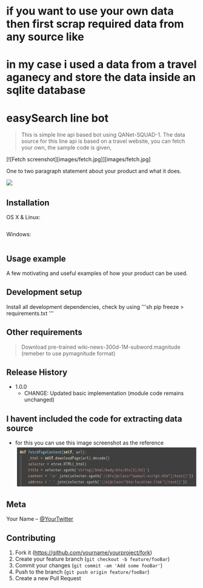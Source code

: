 # if you want to use your own data then first scrap required data from any source like 
# in my case i used a data from a travel aganecy and store the data inside an sqlite database 




# easySearch line bot
> This is simple line api based bot using QANet-SQUAD-1.
> The data source for this line api is based on a travel website, you can fetch your own, the sample code is given,

[![Fetch screenshot][images/fetch.jpg]][images/fetch.jpg]

One to two paragraph statement about your product and what it does.

![](header.png)

## Installation

OS X & Linux:

```sh

```

Windows:

```sh

```

## Usage example

A few motivating and useful examples of how your product can be used. 

## Development setup

Install all development dependencies, check by using 
'''sh
pip freeze > requirements.txt
'''
## Other requirements 
>  Download pre-trained wiki-news-300d-1M-subword.magnitude (remeber to use pymagnitude format) 
>  
## Release History

* 1.0.0
    * CHANGE: Updated basic implementation (module code remains unchanged)

## I havent included the code for extracting data source 
* for this you can use this image screenshot as the reference
![Screenshot](images/fetch.jpg)


## Meta

Your Name – [@YourTwitter](https://twitter.com/tatheerhussain) 



## Contributing

1. Fork it (<https://github.com/yourname/yourproject/fork>)
2. Create your feature branch (`git checkout -b feature/fooBar`)
3. Commit your changes (`git commit -am 'Add some fooBar'`)
4. Push to the branch (`git push origin feature/fooBar`)
5. Create a new Pull Request



<!-- Markdown link & img dfn's -->
[npm-image]: https://img.shields.io/npm/v/datadog-metrics.svg?style=flat-square
[npm-url]: https://npmjs.org/package/datadog-metrics

